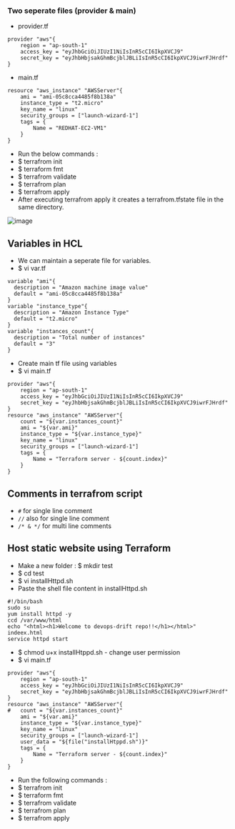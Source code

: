 ### Two seperate files (provider & main)
- provider.tf
```
provider "aws"{
    region = "ap-south-1"
    access_key = "eyJhbGciOiJIUzI1NiIsInR5cCI6IkpXVCJ9"
    secret_key = "eyJhbHbjsakGhmBcjblJBLiIsInR5cCI6IkpXVCJ9iwrFJHrdf"
}
```
- main.tf
```
resource "aws_instance" "AWSServer"{
    ami = "ami-05c8cca4485f8b138a"
    instance_type = "t2.micro"
    key_name = "linux"
    security_groups = ["launch-wizard-1"]
    tags = {
        Name = "REDHAT-EC2-VM1"
    }
}
```
- Run the below commands :
- $ terrafrom init
- $ terraform fmt
- $ terrafrom validate
- $ terrafrom plan
- $ terrafrom apply
- After executing terrafrom apply it creates a terrafrom.tfstate file in the same directory.

![image](https://github.com/Abhinavcode13/DevOpsDrift-Daily/assets/126642111/b4e1818d-6682-4411-8775-36bb18c5e901)

## Variables in HCL 
- We can maintain a seperate file for variables.
- $ vi var.tf
```
variable "ami"{
  description = "Amazon machine image value"
  default = "ami-05c8cca4485f8b138a"
}
variable "instance_type"{
  description = "Amazon Instance Type"
  default = "t2.micro"
}
variable "instances_count"{
  description = "Total number of instances"
  default = "3"
}
```
- Create main tf file using variables
- $ vi main.tf
```
provider "aws"{
    region = "ap-south-1"
    access_key = "eyJhbGciOiJIUzI1NiIsInR5cCI6IkpXVCJ9"
    secret_key = "eyJhbHbjsakGhmBcjblJBLiIsInR5cCI6IkpXVCJ9iwrFJHrdf"
}
resource "aws_instance" "AWSServer"{
    count = "${var.instances_count}"
    ami = "${var.ami}"
    instance_type = "${var.instance_type}"
    key_name = "linux"
    security_groups = ["launch-wizard-1"]
    tags = {
        Name = "Terraform server - ${count.index}"
    }
}
```
## Comments in terrafrom script
- `#` for single line comment
- `//` also for single line comment
- `/* & */` for multi line comments

## Host static website using Terraform
- Make a new folder : $ mkdir test
- $ cd test
- $ vi installHttpd.sh
- Paste the shell file content in installHttpd.sh
```
#!/bin/bash
sudo su
yum install httpd -y
ccd /var/www/html
echo "<html><h1>Welcome to devops-drift repo!!</h1></html>" indeex.html
service httpd start
```
-  $ chmod u+x installHtppd.sh - change user permission
-  $ vi main.tf
```
provider "aws"{
    region = "ap-south-1"
    access_key = "eyJhbGciOiJIUzI1NiIsInR5cCI6IkpXVCJ9"
    secret_key = "eyJhbHbjsakGhmBcjblJBLiIsInR5cCI6IkpXVCJ9iwrFJHrdf"
}
resource "aws_instance" "AWSServer"{
#   count = "${var.instances_count}"
    ami = "${var.ami}"
    instance_type = "${var.instance_type}"
    key_name = "linux"
    security_groups = ["launch-wizard-1"]
    user_data = "${file("installHtppd.sh")}"  
    tags = {
        Name = "Terraform server - ${count.index}"
    }
}
```
- Run the following commands :
- $ terrafrom init
- $ terraform fmt
- $ terrafrom validate
- $ terrafrom plan
- $ terrafrom apply
